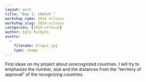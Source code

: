 ```yaml
---
layout: post
title: "Day 1, sketch "
workshop_name: 2014 Vilnius
workshop_slug: 2014-vilnius
categories: [2014-vilnius]
author: Egle Ruibyte
assets:
  -
    filename: blogui.jpg
    type: image
---
```

First ideas on my project about unrecognized countries. I will try to emphasize the number, size and the distances from the "territory of approval" of the recognizing countries.
